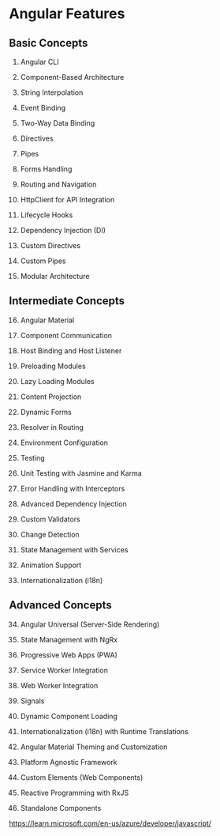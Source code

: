 # Angular Features

## Basic Concepts

1. Angular CLI

2. Component-Based Architecture

3. String Interpolation

4. Event Binding

5. Two-Way Data Binding

6. Directives

7. Pipes

8. Forms Handling

9. Routing and Navigation

10. HttpClient for API Integration

11. Lifecycle Hooks

12. Dependency Injection (DI)

13. Custom Directives

14. Custom Pipes

15. Modular Architecture

## Intermediate Concepts

16. Angular Material

17. Component Communication

18. Host Binding and Host Listener

19. Preloading Modules

20. Lazy Loading Modules

21. Content Projection

22. Dynamic Forms

23. Resolver in Routing

24. Environment Configuration

25. Testing

26. Unit Testing with Jasmine and Karma

27. Error Handling with Interceptors

28. Advanced Dependency Injection

29. Custom Validators

30. Change Detection

31. State Management with Services

32. Animation Support

33. Internationalization (i18n)

## Advanced Concepts

34. Angular Universal (Server-Side Rendering)

35. State Management with NgRx

36. Progressive Web Apps (PWA)

37. Service Worker Integration

38. Web Worker Integration

39. Signals

40. Dynamic Component Loading

41. Internationalization (i18n) with Runtime Translations

42. Angular Material Theming and Customization

43. Platform Agnostic Framework

44. Custom Elements (Web Components)

45. Reactive Programming with RxJS

46. Standalone Components




https://learn.microsoft.com/en-us/azure/developer/javascript/
